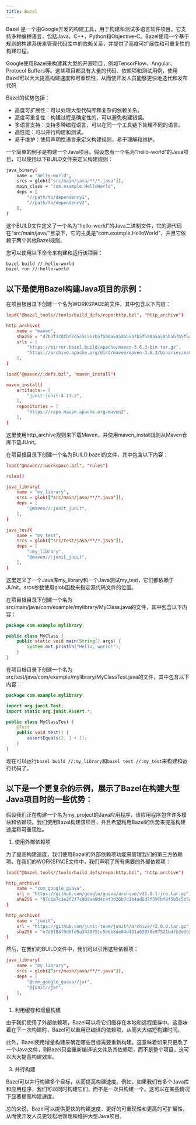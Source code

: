 ```yaml
---
title: Bazel
---
```

Bazel 是一个由Google开发的构建工具，用于构建和测试多语言软件项目。它支持多种编程语言，包括Java，C++，Python和Objective-C。Bazel使用一个基于规则的构建系统来管理代码库中的依赖关系，并提供了高度可扩展性和可重复性的构建过程。

Google使用Bazel来构建其大型的开源项目，例如TensorFlow、Angular、Protocol Buffers等。这些项目都具有大量的代码、依赖项和测试用例，使用Bazel可以大大提高构建速度和可重现性，从而使开发人员能够更快地迭代和发布代码

Bazel的优势包括：
- 高度可扩展性：可以处理大型代码库和复杂的依赖关系。
- 高度可重复性：构建过程是确定性的，可以避免构建错误。
- 多语言支持：支持多种编程语言，可以在同一个工具链下处理不同的语言。
- 高性能：可以并行构建和测试。
- 易于维护：使用声明性语言来定义构建规则，易于理解和维护。

一个简单的例子是构建一个Java项目。假设您有一个名为“hello-world”的Java项目，可以使用以下BUILD文件来定义构建规则：

```bash
java_binary(
    name = "hello-world",
    srcs = glob(["src/main/java/**/*.java"]),
    main_class = "com.example.HelloWorld",
    deps = [
        "//path/to/dependency1",
        "//path/to/dependency2",
    ],
)
```
这个BUILD文件定义了一个名为“hello-world”的Java二进制文件，它的源代码在“src/main/java/”目录下，它的主类是“com.example.HelloWorld”，并且它依赖于两个其他Bazel规则。


您可以使用以下命令来构建和运行该项目：

```bash
bazel build //:hello-world
bazel run //:hello-world
```


## 以下是使用Bazel构建Java项目的示例：

在项目根目录下创建一个名为WORKSPACE的文件，其中包含以下内容：

```conf
load("@bazel_tools//tools/build_defs/repo:http.bzl", "http_archive")

http_archive(
    name = "maven",
    sha256 = "d7b3f3c8fbf7d5c5c5b7b5f5a8a5a5a5b5b7b5f5a8a5a5a5b5b7b5f5a8a5a5a5",
    urls = [
        "https://mirror.bazel.build/apache/maven-3.6.3-bin.tar.gz",
        "https://archive.apache.org/dist/maven/maven-3.6.3/binaries/maven-3.6.3-bin.tar.gz",
    ],
)

load("@maven//:defs.bzl", "maven_install")

maven_install(
    artifacts = [
        "junit:junit:4.13.2",
    ],
    repositories = [
        "https://repo.maven.apache.org/maven2",
    ],
)
```
这里使用http_archive规则来下载Maven，并使用maven_install规则从Maven仓库下载JUnit。

在项目根目录下创建一个名为BUILD.bazel的文件，其中包含以下内容：

```conf
load("@maven//:workspace.bzl", "rules")

rules()

java_library(
    name = "my_library",
    srcs = glob(["src/main/java/**/*.java"]),
    deps = [
        "@maven//:junit_junit",
    ],
)

java_test(
    name = "my_test",
    srcs = glob(["src/test/java/**/*.java"]),
    deps = [
        ":my_library",
        "@maven//:junit_junit",
    ],
)
```
这里定义了一个Java库my_library和一个Java测试my_test，它们都依赖于JUnit。srcs参数使用glob函数来指定源代码文件的位置。

在项目根目录下创建一个名为src/main/java/com/example/mylibrary/MyClass.java的文件，其中包含以下内容：

```java
package com.example.mylibrary;

public class MyClass {
    public static void main(String[] args) {
        System.out.println("Hello, world!");
    }
}
```

在项目根目录下创建一个名为src/test/java/com/example/mylibrary/MyClassTest.java的文件，其中包含以下内容：

```java
package com.example.mylibrary;

import org.junit.Test;
import static org.junit.Assert.*;

public class MyClassTest {
    @Test
    public void test() {
        assertEquals(2, 1 + 1);
    }
}
```

现在可以运行`bazel build //:my_library`和`bazel test //:my_test`来构建和运行代码了。

## 以下是一个更复杂的示例，展示了Bazel在构建大型Java项目时的一些优势：


假设我们正在构建一个名为my_project的Java应用程序，该应用程序包含许多模块和依赖项。我们使用Bazel构建该项目，并且希望利用Bazel的优势来提高构建速度和可重现性。

1. 使用外部依赖项

为了提高构建速度，我们使用Bazel的外部依赖项功能来管理我们的第三方依赖项。在我们的WORKSPACE文件中，我们声明了所有需要的外部依赖项：

```conf
load("@bazel_tools//tools/build_defs/repo:http.bzl", "http_archive")

http_archive(
    name = "com_google_guava",
    url = "https://github.com/google/guava/archive/v31.0.1-jre.tar.gz",
    sha256 = "07c1a7c1e2f2f7c9b9aa9d4c4f3d26b7c1b4ad2d7f59fbf8f5b5c5b5a0b69e6d",
)

http_archive(
    name = "junit",
    url = "https://github.com/junit-team/junit4/archive/r2.0.0.tar.gz",
    sha256 = "e7d8f84f0d0fd9a3420751c5e6b8de04d431a630f0e97521bdfb3e3b3f1c9c2e",
)
```
然后，在我们的BUILD文件中，我们可以引用这些依赖项：

```conf
java_library(
    name = "my_library",
    srcs = glob(["src/main/java/**/*.java"]),
    deps = [
        "@com_google_guava//jar",
        "@junit//jar",
    ],
)
```
1. 利用缓存和增量构建

由于我们使用了外部依赖项，Bazel可以将它们缓存在本地和远程缓存中。这意味着在下一次构建时，Bazel可以重用已编译的依赖项，从而大大缩短构建时间。

此外，Bazel使用增量构建来确定哪些目标需要重新构建。这意味着如果只更改了一个Java文件，则Bazel只会重新编译该文件及其依赖项，而不是整个项目。这可以大大提高构建效率。

3. 并行构建

Bazel可以并行构建多个目标，从而提高构建速度。例如，如果我们有多个Java库和应用程序，我们可以同时构建它们，而不是一次只构建一个。这可以在某些情况下显著提高构建速度。


总的来说，Bazel可以提供更快的构建速度、更好的可重现性和更高的可扩展性，从而使开发人员更轻松地管理和维护大型Java项目。